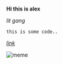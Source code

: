 
**Hi this is alex**

*lit gang*

`this is some code..`

*[link](https://twitter.com/?lang=en)*

![meme](https://images.app.goo.gl/AU7SVjZ3tmD8FqHT6.jpg)
